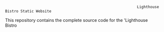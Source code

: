                                                                 Lighthouse Bistro Static Website
This repository contains the complete source code for the 'Lighthouse Bistro
